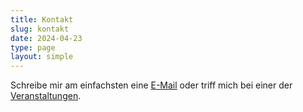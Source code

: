 ```yaml
---
title: Kontakt
slug: kontakt
date: 2024-04-23
type: page
layout: simple
---
```


Schreibe mir am einfachsten eine [E-Mail](mailto:bgerth@gmx.ch) oder triff mich bei einer der [Veranstaltungen](https://zh.die-mitte.ch/aktuelles/events/).
